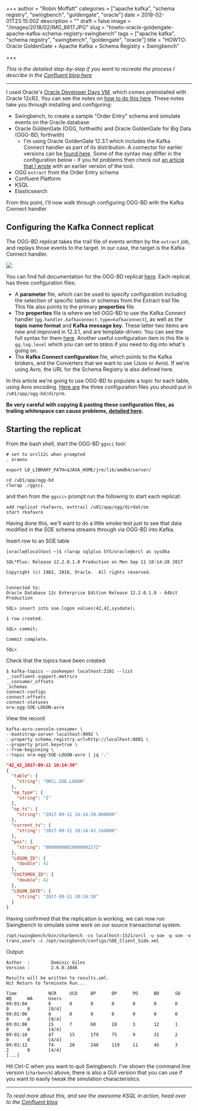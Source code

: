+++
author = "Robin Moffatt"
categories = ["apache kafka", "schema registry", "swingbench", "goldengate", "oracle"]
date = 2018-02-01T23:15:00Z
description = ""
draft = false
image = "/images/2018/02/IMG_8617.JPG"
slug = "howto-oracle-goldengate-apache-kafka-schema-registry-swingbench"
tags = ["apache kafka", "schema registry", "swingbench", "goldengate", "oracle"]
title = "HOWTO: Oracle GoldenGate + Apache Kafka + Schema Registry + Swingbench"

+++

_This is the detailed step-by-step if you want to recreate the process I describe in the [Confluent blog here](https://www.confluent.io/blog/ksql-in-action-real-time-streaming-etl-from-oracle-transactional-data)_

---
I used Oracle's [Oracle Developer Days VM](http://www.oracle.com/technetwork/database/enterprise-edition/databaseappdev-vm-161299.html), which comes preinstalled with Oracle 12cR2. You can see the notes on [how to do this here](https://rmoff.net/2017/11/21/installing-oracle-goldengate-for-big-data-12-3-1-with-kafka-connect-and-confluent-platform/). These notes take you through installing and configuring:

* Swingbench, to create a sample "Order Entry" schema and simulate events on the Oracle database
* Oracle GoldenGate (OGG, forthwith) and Oracle GoldenGate for Big Data (OGG-BD, forthwith)
    * I'm using Oracle GoldenGate 12.3.1 which includes the Kafka Connect handler as part of its distribution. A connector for earlier versions can be [found here](http://www.oracle.com/technetwork/middleware/goldengate/oracle-goldengate-exchange-3805527.html). Some of the syntax may differ in the configuration below - if you hit problems then check out [an article that I wrote]() with an earlier version of the tool.
* OGG `extract` from the Order Entry schema
* Confluent Platform
* KSQL
* Elasticsearch

From this point, I'll now walk through configuring OGG-BD with the Kafka Connect handler

## Configuring the Kafka Connect replicat ##

The OGG-BD replicat takes the trail file of events written by the `extract` job, and replays those events to the target. In our case, the target is the Kafka Connect handler.

![](/content/images/2018/02/oggkaf01sm.jpg)

You can find full documentation for the OGG-BD replicat [here](http://docs.oracle.com/goldengate/bd123110/gg-bd/GADBD/using-kafka-connect-handler.htm#GADBD-GUID-81730248-AC12-438E-AF82-48C7002178EC). Each replicat has three configuration files:

* A **parameter** file, which can be used to specify configuration including the selection of specific tables or schemas from the Extract trail file. This file also points to the primary **properties** file
* The **properties** file is where we tell OGG-BD to use the Kafka Connect handler (`gg.handler.kafkaconnect.type=kafkaconnect`), as well as the **topic name format** and **Kafka message key**. These latter two items are new and improved in 12.3.1, and are template-driven. You can see the full syntax for them [here](http://docs.oracle.com/goldengate/bd123110/gg-bd/GADBD/using-kafka-connect-handler.htm#GUID-A87CAFFA-DACF-43A0-8C6C-5C64B578D606). Another useful configuration item in this file is `gg.log.level` which you can set to `DEBUG` if you need to dig into what's going on.
* The **Kafka Connect configuration** file, which points to the Kafka brokers, and the Converters that we want to use (Json or Avro). If we're using Avro, the URL for the Schema Registry is also defined here.

In this article we're going to use OGG-BD to populate a topic for each table, using Avro encoding. [Here are](https://gist.github.com/rmoff/221b4a1903a85568042e3a1b9b07ab95) the three configuration files you should put in `/u01/app/ogg-bd/dirprm`.

**Be very careful with copying & pasting these configuration files, as trailing whitespace can cause problems, [detailed here](https://rmoff.net/2017/09/12/oracle-goldengate-kafka-connect-handler-troubleshooting/).**

## Starting the replicat ##

From the bash shell, start the OGG-BD `ggsci` tool:

    # set to orcl12c when prompted
    . oraenv

    export LD_LIBRARY_PATH=$JAVA_HOME/jre/lib/amd64/server/

    cd /u01/app/ogg-bd
    rlwrap ./ggsci

and then from the `ggsci>` prompt run the following to start each replicat:

    add replicat rkafavro, exttrail /u01/app/ogg/dirdat/oe
    start rkafavro

Having done this, we'll want to do a little smoke test just to see that data modified in the SOE schema streams through via OGG-BD into Kafka.

Insert row to an SOE table

    [oracle@localhost ~]$ rlwrap sqlplus SYS/oracle@orcl as sysdba

    SQL*Plus: Release 12.2.0.1.0 Production on Mon Sep 11 10:14:28 2017

    Copyright (c) 1982, 2016, Oracle.  All rights reserved.


    Connected to:
    Oracle Database 12c Enterprise Edition Release 12.2.0.1.0 - 64bit Production

    SQL> insert into soe.logon values(42,42,sysdate);

    1 row created.

    SQL> commit;

    Commit complete.

    SQL>

Check that the topics have been created:

    $ kafka-topics --zookeeper localhost:2181 --list
    __confluent.support.metrics
    __consumer_offsets
    _schemas
    connect-configs
    connect-offsets
    connect-statuses
    ora-ogg-SOE-LOGON-avro

View the record

    kafka-avro-console-consumer \
    --bootstrap-server localhost:9092 \
    --property schema.registry.url=http://localhost:8081 \
    --property print.key=true \
    --from-beginning \
    --topic ora-ogg-SOE-LOGON-avro | jq '.'

```json
"42_42_2017-09-11 10:14:30"
{
  "table": {
    "string": "ORCL.SOE.LOGON"
  },
  "op_type": {
    "string": "I"
  },
  "op_ts": {
    "string": "2017-09-11 14:14:39.000000"
  },
  "current_ts": {
    "string": "2017-09-11 10:14:43.164000"
  },
  "pos": {
    "string": "00000000010000002172"
  },
  "LOGON_ID": {
    "double": 42
  },
  "CUSTOMER_ID": {
    "double": 42
  },
  "LOGON_DATE": {
    "string": "2017-09-11 10:14:30"
  }
}
```

Having confirmed that the replication is working, we can now run Swingbench to simulate some work on our source transactional system.

    /opt/swingbench/bin/charbench -cs localhost:1521/orcl -u soe -p soe -v trans,users -c /opt/swingbench/configs/SOE_Client_Side.xml

Output:

    Author  :        Dominic Giles
    Version :        2.6.0.1046

    Results will be written to results.xml.
    Hit Return to Terminate Run...

    Time            NCR     UCD     BP      OP      PO      BO      SQ      WQ      WA      Users
    09:01:04        0       0       0       0       0       0       0       0       0       [0/4]
    09:01:06        0       0       0       0       0       0       0       0       0       [0/4]
    09:01:08        15      7       68      28      3       12      1       0       0       [4/4]
    09:01:10        47      15      179     75      9       31      2       0       0       [4/4]
    09:01:12        74      20      248     119     11      45      3       2       0       [4/4]
    [...]

Hit Ctrl-C when you want to quit Swingbench. I've shown the command line version (`charbench`) above; there is also a GUI version that you can use if you want to easily tweak the simulation characteristics.

---
_To read more about this, and see the awesome KSQL in action, head over to the [Confluent blog](https://www.confluent.io/blog/)_

